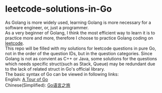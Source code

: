 # leetcode-solutions-in-Go

As Golang is more widely used, learning Golang is more necessary for a software engineer, or, just a programmer.  
As a very beginner of Golang, I think the most efficient way to learn it is to practice more and more, therefore I choose to practice Golang coding on [leetcode](https://leetcode.com/problemset/all/).  
This repo will be filled with my solutions for leetcode questions in pure Go, not in the order of the question IDs, but in the question categories. Since Golang is not as convient as C++ or Java, some solutions for the questions which needs specific struct(such as Stack, Queue) may be redundant due to the lack of related struct in Go's official library.  
The basic syntax of Go can be viewed in following links:  
English: [A Tour of Go](https://tour.golang.org/)  
Chinese(Simplified): [Go语言之旅](https://tour.go-zh.org/welcome/1)
